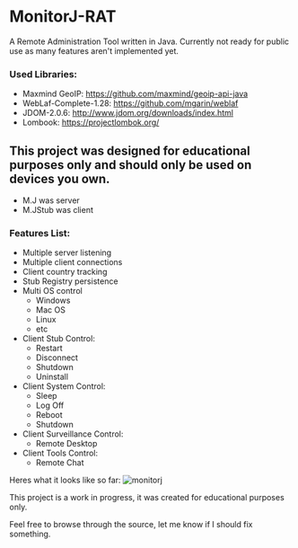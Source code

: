 # MonitorJ-RAT
A Remote Administration Tool written in Java. Currently not ready for public use as many features aren't implemented yet.

### Used Libraries:
* Maxmind GeoIP: https://github.com/maxmind/geoip-api-java
* WebLaf-Complete-1.28: https://github.com/mgarin/weblaf
* JDOM-2.0.6: http://www.jdom.org/downloads/index.html
* Lombook: https://projectlombok.org/
## This project was designed for educational purposes only and should only be used on devices you own.
* M.J was server
* M.JStub was client
### Features List:
* Multiple server listening
* Multiple client connections
* Client country tracking
* Stub Registry persistence
* Multi OS control
  - Windows
  - Mac OS
  - Linux
  - etc
* Client Stub Control:
  - Restart
  - Disconnect
  - Shutdown
  - Uninstall
* Client System Control:
  - Sleep
  - Log Off
  - Reboot
  - Shutdown
* Client Surveillance Control:
  - Remote Desktop
* Client Tools Control:
  - Remote Chat

Heres what it looks like so far:
![monitorj](http://i.imgur.com/ljaWXnE.png)

This project is a work in progress, it was created for educational purposes only.

Feel free to browse through the source, let me know if I should fix something.
